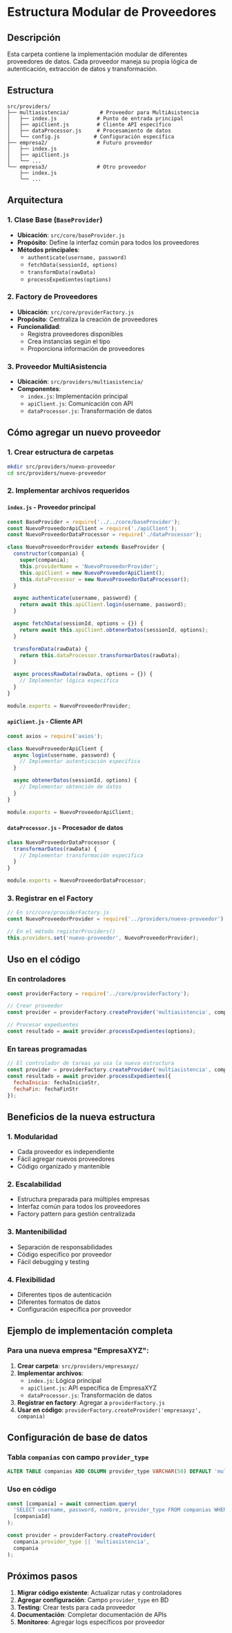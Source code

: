 # Estructura Modular de Proveedores

## Descripción

Esta carpeta contiene la implementación modular de diferentes proveedores de datos. Cada proveedor maneja su propia lógica de autenticación, extracción de datos y transformación.

## Estructura

```
src/providers/
├── multiasistencia/          # Proveedor para MultiAsistencia
│   ├── index.js             # Punto de entrada principal
│   ├── apiClient.js         # Cliente API específico
│   ├── dataProcessor.js     # Procesamiento de datos
│   └── config.js           # Configuración específica
├── empresa2/                # Futuro proveedor
│   ├── index.js
│   ├── apiClient.js
│   └── ...
└── empresa3/                # Otro proveedor
    ├── index.js
    └── ...
```

## Arquitectura

### 1. Clase Base (`BaseProvider`)
- **Ubicación**: `src/core/baseProvider.js`
- **Propósito**: Define la interfaz común para todos los proveedores
- **Métodos principales**:
  - `authenticate(username, password)`
  - `fetchData(sessionId, options)`
  - `transformData(rawData)`
  - `processExpedientes(options)`

### 2. Factory de Proveedores
- **Ubicación**: `src/core/providerFactory.js`
- **Propósito**: Centraliza la creación de proveedores
- **Funcionalidad**:
  - Registra proveedores disponibles
  - Crea instancias según el tipo
  - Proporciona información de proveedores

### 3. Proveedor MultiAsistencia
- **Ubicación**: `src/providers/multiasistencia/`
- **Componentes**:
  - `index.js`: Implementación principal
  - `apiClient.js`: Comunicación con API
  - `dataProcessor.js`: Transformación de datos

## Cómo agregar un nuevo proveedor

### 1. Crear estructura de carpetas
```bash
mkdir src/providers/nuevo-proveedor
cd src/providers/nuevo-proveedor
```

### 2. Implementar archivos requeridos

#### `index.js` - Proveedor principal
```javascript
const BaseProvider = require('../../core/baseProvider');
const NuevoProveedorApiClient = require('./apiClient');
const NuevoProveedorDataProcessor = require('./dataProcessor');

class NuevoProveedorProvider extends BaseProvider {
  constructor(compania) {
    super(compania);
    this.providerName = 'NuevoProveedorProvider';
    this.apiClient = new NuevoProveedorApiClient();
    this.dataProcessor = new NuevoProveedorDataProcessor();
  }

  async authenticate(username, password) {
    return await this.apiClient.login(username, password);
  }

  async fetchData(sessionId, options = {}) {
    return await this.apiClient.obtenerDatos(sessionId, options);
  }

  transformData(rawData) {
    return this.dataProcessor.transformarDatos(rawData);
  }

  async processRawData(rawData, options = {}) {
    // Implementar lógica específica
  }
}

module.exports = NuevoProveedorProvider;
```

#### `apiClient.js` - Cliente API
```javascript
const axios = require('axios');

class NuevoProveedorApiClient {
  async login(username, password) {
    // Implementar autenticación específica
  }

  async obtenerDatos(sessionId, options) {
    // Implementar obtención de datos
  }
}

module.exports = NuevoProveedorApiClient;
```

#### `dataProcessor.js` - Procesador de datos
```javascript
class NuevoProveedorDataProcessor {
  transformarDatos(rawData) {
    // Implementar transformación específica
  }
}

module.exports = NuevoProveedorDataProcessor;
```

### 3. Registrar en el Factory
```javascript
// En src/core/providerFactory.js
const NuevoProveedorProvider = require('../providers/nuevo-proveedor');

// En el método registerProviders()
this.providers.set('nuevo-proveedor', NuevoProveedorProvider);
```

## Uso en el código

### En controladores
```javascript
const providerFactory = require('../core/providerFactory');

// Crear proveedor
const provider = providerFactory.createProvider('multiasistencia', compania);

// Procesar expedientes
const resultado = await provider.processExpedientes(options);
```

### En tareas programadas
```javascript
// El controlador de tareas ya usa la nueva estructura
const provider = providerFactory.createProvider('multiasistencia', compania);
const resultado = await provider.processExpedientes({
  fechaInicio: fechaInicioStr,
  fechaFin: fechaFinStr
});
```

## Beneficios de la nueva estructura

### 1. **Modularidad**
- Cada proveedor es independiente
- Fácil agregar nuevos proveedores
- Código organizado y mantenible

### 2. **Escalabilidad**
- Estructura preparada para múltiples empresas
- Interfaz común para todos los proveedores
- Factory pattern para gestión centralizada

### 3. **Mantenibilidad**
- Separación de responsabilidades
- Código específico por proveedor
- Fácil debugging y testing

### 4. **Flexibilidad**
- Diferentes tipos de autenticación
- Diferentes formatos de datos
- Configuración específica por proveedor

## Ejemplo de implementación completa

### Para una nueva empresa "EmpresaXYZ":

1. **Crear carpeta**: `src/providers/empresaxyz/`
2. **Implementar archivos**:
   - `index.js`: Lógica principal
   - `apiClient.js`: API específica de EmpresaXYZ
   - `dataProcessor.js`: Transformación de datos
3. **Registrar en factory**: Agregar a `providerFactory.js`
4. **Usar en código**: `providerFactory.createProvider('empresaxyz', compania)`

## Configuración de base de datos

### Tabla `companias` con campo `provider_type`
```sql
ALTER TABLE companias ADD COLUMN provider_type VARCHAR(50) DEFAULT 'multiasistencia';
```

### Uso en código
```javascript
const [compania] = await connection.query(
  'SELECT username, password, nombre, provider_type FROM companias WHERE id = ?',
  [companiaId]
);

const provider = providerFactory.createProvider(
  compania.provider_type || 'multiasistencia', 
  compania
);
```

## Próximos pasos

1. **Migrar código existente**: Actualizar rutas y controladores
2. **Agregar configuración**: Campo `provider_type` en BD
3. **Testing**: Crear tests para cada proveedor
4. **Documentación**: Completar documentación de APIs
5. **Monitoreo**: Agregar logs específicos por proveedor 